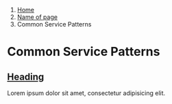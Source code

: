 1.  [Home](/docs/core/contents)
2.	[Name of page](/link/path)
3.  Common Service Patterns

# Common Service Patterns

## [Heading](link/path)
Lorem ipsum dolor sit amet, consectetur adipisicing elit.
